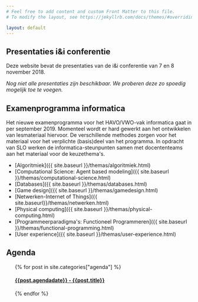 ```yaml
---
# Feel free to add content and custom Front Matter to this file.
# To modify the layout, see https://jekyllrb.com/docs/themes/#overriding-theme-defaults

layout: default
---
```


## Presentaties i&i conferentie

Deze website bevat de presentaties van de i&i conferentie van 7 en 8 november 2018.

*Nog niet alle presentaties zijn beschikbaar.
We proberen deze zo spoedig mogelijk toe te voegen.*

## Examenprogramma informatica

Het nieuwe examenprogramma voor het HAVO/VWO-vak informatica gaat in per september 2019.
Momenteel wordt er hard gewerkt aan het ontwikkelen van lesmateriaal hiervoor.
De verschillende methodes zorgen voor het materiaal voor het verplichte (basis)deel van het programma.
In opdracht van SLO werken de informatica-steunpunten samen met docententeams aan het materiaal voor de keuzethema's.

* [Algoritmiek]({{ site.baseurl }}/themas/algoritmiek.html)
* [Computational Science: Agent based modeling]({{ site.baseurl }}/themas/computational-science.html)
* [Databases]({{ site.baseurl }}/themas/databases.html)
* [Game design]({{ site.baseurl }}/themas/gamedesign.html)
* [Netwerken-Internet of Things]({{ site.baseurl}}/themas/netwerken.html)
* [Physical computing]({{ site.baseurl }}/themas/physical-computing.html)
* [Programmeerparadigma's: Functioneel Programmeren]({{ site.baseurl }}/themas/functional-programming.html)
* [User experience]({{ site.baseurl }}/themas/user-experience.html)

## Agenda

<div class="agenda-list">
  <ul>
    {% for post in site.categories["agenda"] %}
      <h4><a href="{{ site.baseurl }}{{ post.url }}">{{post.agendadate}} - {{post.title}}</a></h4>
    {% endfor %}
  </ul>
</div>
